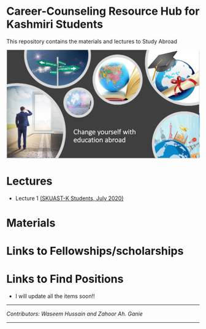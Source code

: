 # Career-Counseling Resource Hub for Kashmiri Students

This repository contains the materials and lectures to Study Abroad

![](www/image.png)


# Lectures

- Lecture 1 [(SKUAST-K Students, July 2020)](https://github.com/whussain2/Career-Counseling/blob/gh-pages/Lectures/Counselling_SKUAST-K.pdf)

# Materials

# Links to Fellowships/scholarships

# Links to Find Positions


- I will update all the items soon!!

****
*Contributors: Waseem Hussain and Zahoor Ah. Ganie*
****